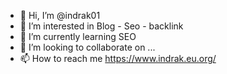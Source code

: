 - 👋 Hi, I’m @indrak01
- 👀 I’m interested in Blog - Seo - backlink
- 🌱 I’m currently learning SEO
- 💞️ I’m looking to collaborate on ...
- 📫 How to reach me https://www.indrak.eu.org/

<!---
indrak01/indrak01 is a ✨ special ✨ repository because its `README.md` (this file) appears on your GitHub profile.
You can click the Preview link to take a look at your changes.
--->
